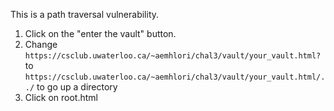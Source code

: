 This is a path traversal vulnerability.

1. Click on the "enter the vault" button.
2. Change `https://csclub.uwaterloo.ca/~aemhlori/chal3/vault/your_vault.html?` to `https://csclub.uwaterloo.ca/~aemhlori/chal3/vault/your_vault.html/../` to go up a directory
3. Click on root.html
